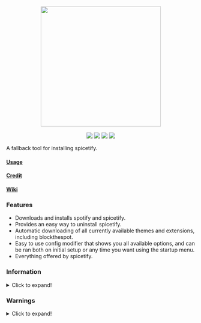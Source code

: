 <h3 align="center"><img src="https://i.ibb.co/TPVYWJY/68747470733a2f2f692e696d6775722e636f6d2f6977634c4954512e706e67.png width="400px" height="320px"></h3>
<p align="center">
  <a href="https://github.com/OhItsTom/spicetify-easyinstall/releases/latest"><img src="https://img.shields.io/github/v/release/ohitstom/spicetify-easyinstall?include_prereleases"></a>
  <a href="https://github.com/OhItsTom/spicetify-easyinstall/releases"><img src="https://img.shields.io/github/downloads/ohitstom/spicetify-easyinstall/total"></a>
  <a href="https://github.com/OhItsTom/spicetify-easyinstall/issues?q=is%3Aissue+is%3Aclosed"><img src="https://img.shields.io/github/issues-closed/OhItsTom/spicetify-easyinstall"></a>
  <a href="https://www.youtube.com/watch?v=dQw4w9WgXcQ"><img src="https://img.shields.io/badge/OS-windows-lightgrey"></a>
</p>

A fallback tool for installing spicetify. 
<h4 id="-usage-https-github-com-ohitstom-spicetify-easyinstall-wiki-usage-usage-wiki-" align="left"><a href="https://github.com/OhItsTom/spicetify-easyinstall/wiki/Usage" title="Usage WIKI">Usage</a></h4>
<h4 id="-credit-https-github-com-ohitstom-spicetify-easyinstall-wiki-credit-credits-" align="left"><a href="https://github.com/OhItsTom/spicetify-easyinstall/wiki/Credit" title="Credits">Credit</a></h4>
<h4 id="-wiki-https-github-com-ohitstom-spicetify-easyinstall-wiki-wiki-" align="left"><a href="https://github.com/OhItsTom/spicetify-easyinstall/wiki" title="WIKI">Wiki</a></h4>

### **Features**
* Downloads and installs spotify and spicetify.
* Provides an easy way to uninstall spicetify.
* Automatic downloading of all currently available themes and extensions, including blockthespot.
* Easy to use config modifier that shows you all available options, and can be ran both on initial setup or any time you want using the startup menu.
* Everything offered by spicetify.

### **Information**
<details>
  <summary>Click to expand!</summary>
<p><em>I would just like to preface that this could not have been done without spicetify and its incredible developers, and that my spahgetti code doesnt even scratch the surface of their genius. Please check out their github here: <a href="https://github.com/khanhas/spicetify-cli">https://github.com/khanhas/spicetify-cli</a></em></p>
<p>Both spotify and spicetify will be locked to their respective working versions and will not auto update, keeping your spicetify working for longer. Every couple of months i&#39;ll update the versions of spotify and spicetify that work together.</p>
<p>I would like to mention this in no way replaces the installation process recommended by spicetify on their wiki, its instead a fall back if you are unable to get the latest version of spicetify running no matter what you&#39;ve tried. if you havent tried the traditional method i do not recommend starting here.</p>
</details>

### **Warnings**
<details>
  <summary>Click to expand!</summary>
<ul>
<li>I am not liable for anything that happens to your computers files. Read the source code and make sure you are aware of what it does and changes.</li>
<li>Do not spam the issues page with spicetify specific issues. Only submit issues that stem from my installer.</li>
<li>When submitting Pull Requests, make sure to do so with relative detail and minimal but informative annotations. Make sure to outline what it solves.</li>
<li>Feel free to advertise this repo, but not to an extent that causes annoyance for others.</li>
</ul>
</details>
